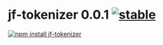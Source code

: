 # jf-tokenizer 0.0.1 [![stable](http://badges.github.io/stability-badges/dist/stable.svg)](http://github.com/badges/stability-badges)

[![npm install jf-tokenizer](https://nodei.co/npm/jf-tokenizer.png?compact=true)](https://npmjs.org/package/jf-tokenizer/)
